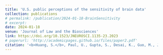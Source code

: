 ```yaml
---
title: 'U.S. public perceptions of the sensitivity of brain data'
collection: publications
# permalink: /publication/2024-01-18-BrainSensitivity
# excerpt: 
date: 2024-01-18
venue: 'Journal of Law and the Biosciences'
link: https://doi.org/10.1523/JNEUROSCI.1135-23.2023
# paperurl: 'http://academicpages.github.io/files/paper2.pdf'
citation: '<b>Huang, S.</b>, Paul, U., Gupta, S., Desai, K., Guo, M., Jung, J., Capestany, B., Krenzer, W. D., Stonecipher, D., & Farahany, N. (2024). U.S. public perceptions of the sensitivity of brain data. Journal of Law and the Biosciences. <i>Journal of Neuroscience, 11</i>(1), lsad032. https://doi.org/10.1093/jlb/lsad032.'
---
```

